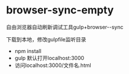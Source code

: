 # browser-sync-empty
自由浏览器自动刷新调试工具gulp+browser--sync

下载到本地，修改gulpfile监听目录
* npm install
* gulp
默认打开localhost:3000
* 访问localhost:3000/文件名.html
